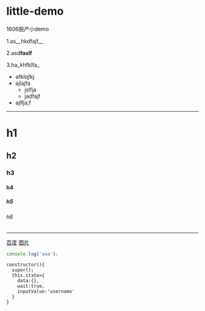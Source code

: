 # little-demo
1606脱产小demo

1.as__hkdfajf__

2.asd**faslf**

3.ha_khfklfa_

- af*klaf*kj
- ajlajfa
  - jslfja
  - jadfajf
- ajlfja;f
***
# h1
## h2
### h3
#### h4
##### h5
###### h6
___
[百度](http://baidu.com)
[图片](http://obmf232cc.bkt.clouddn.com/home1.jpg)

```js
console.log('aaa');

```

```
constructor(){
  super();
  this.state={
    data:{},
    wait:true,
    inputValue:'username'
  }
}

```
